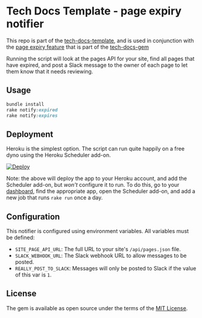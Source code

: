 # Tech Docs Template - page expiry notifier

This repo is part of the [tech-docs-template][template], and is used in
conjunction with the [page expiry feature][expiry] that is part of the
[tech-docs-gem][gem]

Running the script will look at the pages API for your site, find all pages
that have expired, and post a Slack message to the owner of each page to let
them know that it needs reviewing.

[template]: https://github.com/alphagov/tech-docs-template
[expiry]: https://alphagov.github.io/tech-docs-manual/#page-expiry-and-review-notices
[gem]: https://github.com/alphagov/tech-docs-gem

## Usage

```ruby
bundle install
rake notify:expired
rake notify:expires
```

## Deployment

Heroku is the simplest option.  The script can run quite happily on a free dyno
using the Heroku Scheduler add-on.

[![Deploy](https://www.herokucdn.com/deploy/button.png)](https://heroku.com/deploy)

Note: the above will deploy the app to your Heroku account, and add the
Scheduler add-on, but _won't_ configure it to run.  To do this, go to your
[dashboard](https://dashboard.heroku.com/apps), find the appropriate app, open
the Scheduler add-on, and add a new job that runs `rake run` once a day.

## Configuration

This notifier is configured using environment variables. All variables must be
defined:

* `SITE_PAGE_API_URL`: The full URL to your site's `/api/pages.json` file.
* `SLACK_WEBHOOK_URL`: The Slack webhook URL to allow messages to be posted.
* `REALLY_POST_TO_SLACK`: Messages will only be posted to Slack if the value of
  this var is `1`.

## License

The gem is available as open source under the terms of the [MIT License](LICENSE).
